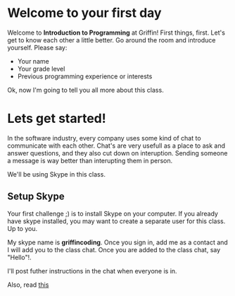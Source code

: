 # Welcome to your first day

Welcome to **Introduction to Programming** at Griffin! First things, first. Let's get to know each other a little better. Go around the room and introduce yourself. Please say:
* Your name
* Your grade level
* Previous programming experience or interests

Ok, now I'm going to tell you all more about this class.

# Lets get started!
In the software industry, every company uses some kind of chat to communicate with each other. Chat's are very usefull as a place to ask and answer questions, and they also cut down on interuption. Sending someone a message is way better than interupting them in person.

We'll be using Skype in this class.

## Setup Skype
Your first challenge ;) is to install Skype on your computer. If you already have skype installed, you may want to create a separate user for this class. Up to you. 

My skype name is **griffincoding**. Once you sign in, add me as a contact and I will add you to the class chat. Once you are added to the class chat, say "Hello"!.

I'll post futher instructions in the chat when everyone is in.

Also, read [this](./figure-it-out.md)










